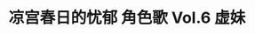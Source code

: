 ---
logo: images/music/凉宫春日的忧郁角色歌Vol6虚妹.jpg
title: 凉宫春日的忧郁 角色歌 Vol.6 虚妹
subTitle: TV动画《凉宫春日的忧郁 2006版》中虚妹（CV.青木静香）的角色歌，包含独唱版晴天好心情，由Lantis于2007年1月24日发售

category: 音乐

hasResource: true
downloadList:
  - intro: flac+jpg
    size: 113.2MB
    link: https://pan.baidu.com/s/1BnlxloD-5OkqYKi3ICUNEQ
  - intro: 云盘 提取码:n1qj
    size: 113.2MB
    link: https://pan.baidu.com/s/1BnlxloD-5OkqYKi3ICUNEQ

downloadContent: |
  TV动画《凉宫春日的忧郁 2006版》中虚妹（CV.青木静香）的角色歌，包含独唱版晴天好心情，由Lantis于2007年1月24日发售。<br>
  日本アニメ史上最高の話題作となった『涼宮ハルヒの憂鬱』。関連CDが軒並み数万枚～10万枚以上のヒットとなり、社会現象化。様々な賞を受賞！2006年7月に発売されたキャラクターソング3枚もアニメキャラソンでは史上最高レベルの売上げ、各5万枚以上を達成！<br>
  收录曲：<br>
  1．妹忘れちゃおしおきよ<br>
  作詞：畑亜貴／作曲：鈴木盛広／編曲：yo<br>
  2．ハレ晴れユカイ～Ver.キョンの妹～<br>
  作詞：畑亜貴／作曲：田代智一／編曲：yo<br>
  3．妹忘れちゃおしおきよ（off vocal）<br>
  4．ハレ晴れユカイ～Ver.キョンの妹～（off vocal）<br><br>
  版权属于:VCB-Studio<br>
  文件地址:https://vcb-s.com/archives/11328
---